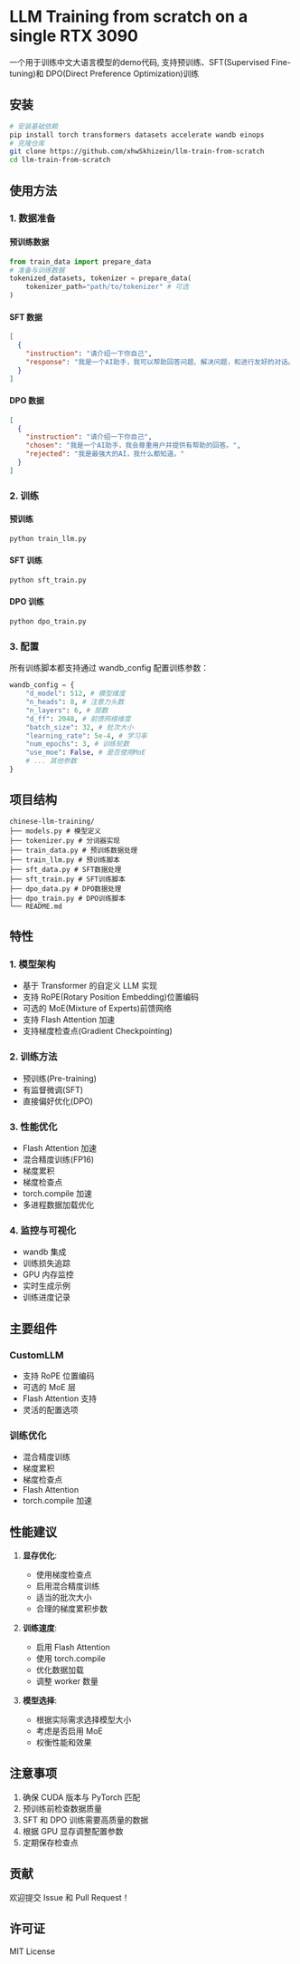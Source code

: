 # LLM Training from scratch on a single RTX 3090

一个用于训练中文大语言模型的demo代码, 支持预训练、SFT(Supervised Fine-tuning)和 DPO(Direct Preference Optimization)训练


## 安装

```bash
# 安装基础依赖
pip install torch transformers datasets accelerate wandb einops
# 克隆仓库
git clone https://github.com/xhwSkhizein/llm-train-from-scratch
cd llm-train-from-scratch
```

## 使用方法

### 1. 数据准备

#### 预训练数据

```python
from train_data import prepare_data
# 准备与训练数据
tokenized_datasets, tokenizer = prepare_data(
    tokenizer_path="path/to/tokenizer" # 可选
)
```

#### SFT 数据

```json
[
  {
    "instruction": "请介绍一下你自己",
    "response": "我是一个AI助手，我可以帮助回答问题、解决问题，和进行友好的对话。"
  }
]
```

#### DPO 数据

```json
[
  {
    "instruction": "请介绍一下你自己",
    "chosen": "我是一个AI助手，我会尊重用户并提供有帮助的回答。",
    "rejected": "我是最强大的AI，我什么都知道。"
  }
]
```

### 2. 训练

#### 预训练

```bash
python train_llm.py
```

#### SFT 训练

```bash
python sft_train.py
```

#### DPO 训练

```bash
python dpo_train.py
```

### 3. 配置

所有训练脚本都支持通过 wandb_config 配置训练参数：

```python
wandb_config = {
    "d_model": 512, # 模型维度
    "n_heads": 8, # 注意力头数
    "n_layers": 6, # 层数
    "d_ff": 2048, # 前馈网络维度
    "batch_size": 32, # 批次大小
    "learning_rate": 5e-4, # 学习率
    "num_epochs": 3, # 训练轮数
    "use_moe": False, # 是否使用MoE
    # ... 其他参数
}
```

## 项目结构

```
chinese-llm-training/
├── models.py # 模型定义
├── tokenizer.py # 分词器实现
├── train_data.py # 预训练数据处理
├── train_llm.py # 预训练脚本
├── sft_data.py # SFT数据处理
├── sft_train.py # SFT训练脚本
├── dpo_data.py # DPO数据处理
├── dpo_train.py # DPO训练脚本
└── README.md
```

## 特性

### 1. 模型架构

- 基于 Transformer 的自定义 LLM 实现
- 支持 RoPE(Rotary Position Embedding)位置编码
- 可选的 MoE(Mixture of Experts)前馈网络
- 支持 Flash Attention 加速
- 支持梯度检查点(Gradient Checkpointing)

### 2. 训练方法

- 预训练(Pre-training)
- 有监督微调(SFT)
- 直接偏好优化(DPO)

### 3. 性能优化

- Flash Attention 加速
- 混合精度训练(FP16)
- 梯度累积
- 梯度检查点
- torch.compile 加速
- 多进程数据加载优化

### 4. 监控与可视化

- wandb 集成
- 训练损失追踪
- GPU 内存监控
- 实时生成示例
- 训练进度记录


## 主要组件

### CustomLLM

- 支持 RoPE 位置编码
- 可选的 MoE 层
- Flash Attention 支持
- 灵活的配置选项


### 训练优化

- 混合精度训练
- 梯度累积
- 梯度检查点
- Flash Attention
- torch.compile 加速

## 性能建议

1. **显存优化**:

   - 使用梯度检查点
   - 启用混合精度训练
   - 适当的批次大小
   - 合理的梯度累积步数

2. **训练速度**:

   - 启用 Flash Attention
   - 使用 torch.compile
   - 优化数据加载
   - 调整 worker 数量

3. **模型选择**:
   - 根据实际需求选择模型大小
   - 考虑是否启用 MoE
   - 权衡性能和效果

## 注意事项

1. 确保 CUDA 版本与 PyTorch 匹配
2. 预训练前检查数据质量
3. SFT 和 DPO 训练需要高质量的数据
4. 根据 GPU 显存调整配置参数
5. 定期保存检查点

## 贡献

欢迎提交 Issue 和 Pull Request！

## 许可证

MIT License
